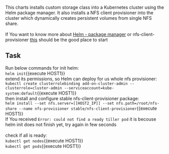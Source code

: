 This charts installs custom storage class into a Kubernetes cluster using the Helm package manager. It also installs a NFS client provisioner into the cluster which dynamically creates persistent volumes from single NFS share.<br><br>
If You want to know more about <a href="https://helm.sh/">Helm - package manager</a> or nfs-client-provisioner <a href="https://github.com/helm/charts/tree/master/stable/nfs-client-provisioner">this</a> should be the good place to start
## Task

Run below commands for init helm:<br>
`helm init`{{execute HOST1}}<br>
extend its permissions, so Helm can deploy for us whole nfs provisioner:<br>
`kubectl create clusterrolebinding add-on-cluster-admin --clusterrole=cluster-admin --serviceaccount=kube-system:default`{{execute HOST1}}<br>
then install and configure stable nfs-client-provisioner package:<br>
`helm install --set nfs.server=[[HOST2_IP]] --set nfs.path=/root/nfs-share --name nfs-provisioner stable/nfs-client-provisioner`{{execute HOST1}}<br>
If You received `Error: could not find a ready tiller pod` it is becouse helm init does not finish yet, try again in few seconds<br><br>
check if all is ready:<br>
`kubectl get nodes`{{execute HOST1}}<br>
`kubectl get pods`{{execute HOST1}}<br>

